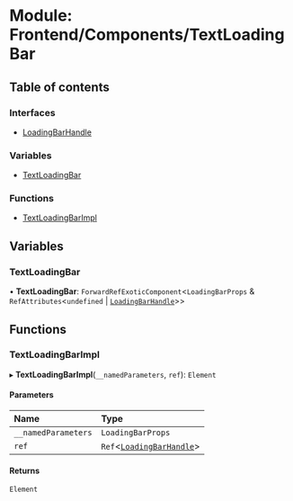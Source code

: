 # Module: Frontend/Components/TextLoadingBar

## Table of contents

### Interfaces

- [LoadingBarHandle](../interfaces/Frontend_Components_TextLoadingBar.LoadingBarHandle.md)

### Variables

- [TextLoadingBar](Frontend_Components_TextLoadingBar.md#textloadingbar)

### Functions

- [TextLoadingBarImpl](Frontend_Components_TextLoadingBar.md#textloadingbarimpl)

## Variables

### TextLoadingBar

• **TextLoadingBar**: `ForwardRefExoticComponent`<`LoadingBarProps` & `RefAttributes`<`undefined` \| [`LoadingBarHandle`](../interfaces/Frontend_Components_TextLoadingBar.LoadingBarHandle.md)\>\>

## Functions

### TextLoadingBarImpl

▸ **TextLoadingBarImpl**(`__namedParameters`, `ref`): `Element`

#### Parameters

| Name                | Type                                                                                               |
| :------------------ | :------------------------------------------------------------------------------------------------- |
| `__namedParameters` | `LoadingBarProps`                                                                                  |
| `ref`               | `Ref`<[`LoadingBarHandle`](../interfaces/Frontend_Components_TextLoadingBar.LoadingBarHandle.md)\> |

#### Returns

`Element`
